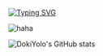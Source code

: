 [![Typing SVG](https://readme-typing-svg.demolab.com?font=Fira+Code&weight=600&size=23&pause=1000&color=F73FA1&center=%E7%9C%9F%E7%9A%84&vCenter=%E7%9C%9F%E7%9A%84&repeat=%E9%94%99%E8%AF%AF%E7%9A%84&width=435&lines=DokiYolo)](https://git.io/typing-svg)

![haha](https://static.marketup.cn/marketup/company/151/2022/1129/cu/2809847835962369/20221129115357519-z72m99lmua3e.jfif) 

![DokiYolo's GitHub stats](https://github-readme-stats.vercel.app/api?username=DokiYoloo&theme=monokai&show_icons=true&hide=issues,stars)

